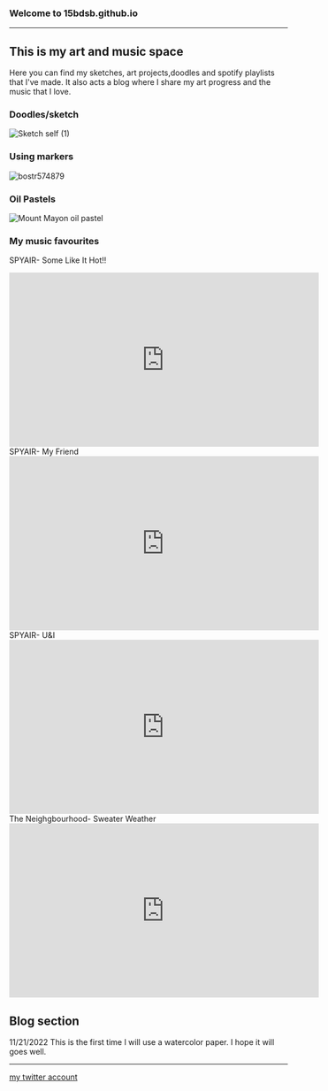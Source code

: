 ### Welcome to 15bdsb.github.io
---
## **This is my art and music space**
Here you can find my sketches, art projects,doodles and spotify playlists that I've made. It also acts a blog where I share my art progress and the music that I love.



### Doodles/sketch
![Sketch self (1)](https://user-images.githubusercontent.com/118230257/202450044-fc97d398-4161-4f79-9673-cb7b834fedf9.jpg)




### Using markers
![bostr574879](https://user-images.githubusercontent.com/118230257/202325858-47d48bcd-81d0-49b8-8f75-dd767d7727d8.jpg)





### Oil Pastels
![Mount Mayon oil pastel](https://user-images.githubusercontent.com/118230257/202450335-d4c1d097-4307-43e8-98ad-8158173e5c3f.jpg)




### My music favourites
SPYAIR- Some Like It Hot!!
<iframe width="560" height="315" src="https://www.youtube.com/embed/gqsMJ1wezOY" title="YouTube video player" frameborder="0" allow="accelerometer; autoplay; clipboard-write; encrypted-media; gyroscope; picture-in-picture" allowfullscreen></iframe>
SPYAIR- My Friend
<iframe width="560" height="315" src="https://www.youtube.com/embed/_d5VFDsviHE" title="YouTube video player" frameborder="0" allow="accelerometer; autoplay; clipboard-write; encrypted-media; gyroscope; picture-in-picture" allowfullscreen></iframe>
SPYAIR- U&I
<iframe width="560" height="315" src="https://www.youtube.com/embed/zNzx2rgv1ag" title="YouTube video player" frameborder="0" allow="accelerometer; autoplay; clipboard-write; encrypted-media; gyroscope; picture-in-picture" allowfullscreen></iframe>
The Neighgbourhood- Sweater Weather
<iframe width="560" height="315" src="https://www.youtube.com/embed/GCdwKhTtNNw" title="YouTube video player" frameborder="0" allow="accelerometer; autoplay; clipboard-write; encrypted-media; gyroscope; picture-in-picture" allowfullscreen></iframe>

## Blog section
11/21/2022
This is the first time I will use a watercolor paper. I hope it will goes well.




---
[my twitter account](https://twitter.com/Bd_monoe623)

